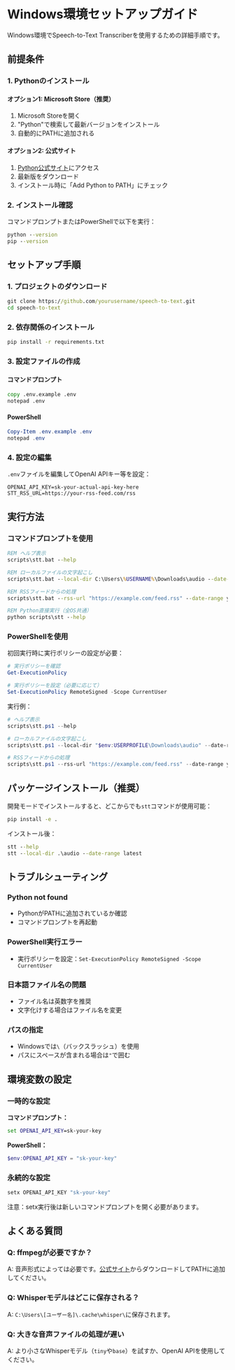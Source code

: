 # Windows環境セットアップガイド

Windows環境でSpeech-to-Text Transcriberを使用するための詳細手順です。

## 前提条件

### 1. Pythonのインストール

#### オプション1: Microsoft Store（推奨）
1. Microsoft Storeを開く
2. "Python"で検索して最新バージョンをインストール
3. 自動的にPATHに追加される

#### オプション2: 公式サイト
1. [Python公式サイト](https://www.python.org/downloads/windows/)にアクセス
2. 最新版をダウンロード
3. インストール時に「Add Python to PATH」にチェック

### 2. インストール確認

コマンドプロンプトまたはPowerShellで以下を実行：

```cmd
python --version
pip --version
```

## セットアップ手順

### 1. プロジェクトのダウンロード

```cmd
git clone https://github.com/yourusername/speech-to-text.git
cd speech-to-text
```

### 2. 依存関係のインストール

```cmd
pip install -r requirements.txt
```

### 3. 設定ファイルの作成

#### コマンドプロンプト
```cmd
copy .env.example .env
notepad .env
```

#### PowerShell
```powershell
Copy-Item .env.example .env
notepad .env
```

### 4. 設定の編集

`.env`ファイルを編集してOpenAI APIキー等を設定：

```
OPENAI_API_KEY=sk-your-actual-api-key-here
STT_RSS_URL=https://your-rss-feed.com/rss
```

## 実行方法

### コマンドプロンプトを使用

```cmd
REM ヘルプ表示
scripts\stt.bat --help

REM ローカルファイルの文字起こし
scripts\stt.bat --local-dir C:\Users\%USERNAME%\Downloads\audio --date-range latest

REM RSSフィードからの処理
scripts\stt.bat --rss-url "https://example.com/feed.rss" --date-range yesterday

REM Python直接実行（全OS共通）
python scripts\stt --help
```

### PowerShellを使用

初回実行時に実行ポリシーの設定が必要：

```powershell
# 実行ポリシーを確認
Get-ExecutionPolicy

# 実行ポリシーを設定（必要に応じて）
Set-ExecutionPolicy RemoteSigned -Scope CurrentUser
```

実行例：

```powershell
# ヘルプ表示
scripts\stt.ps1 --help

# ローカルファイルの文字起こし
scripts\stt.ps1 --local-dir "$env:USERPROFILE\Downloads\audio" --date-range latest

# RSSフィードからの処理
scripts\stt.ps1 --rss-url "https://example.com/feed.rss" --date-range yesterday
```

## パッケージインストール（推奨）

開発モードでインストールすると、どこからでも`stt`コマンドが使用可能：

```cmd
pip install -e .
```

インストール後：

```cmd
stt --help
stt --local-dir .\audio --date-range latest
```

## トラブルシューティング

### Python not found
- PythonがPATHに追加されているか確認
- コマンドプロンプトを再起動

### PowerShell実行エラー
- 実行ポリシーを設定：`Set-ExecutionPolicy RemoteSigned -Scope CurrentUser`

### 日本語ファイル名の問題
- ファイル名は英数字を推奨
- 文字化けする場合はファイル名を変更

### パスの指定
- Windowsでは`\`（バックスラッシュ）を使用
- パスにスペースが含まれる場合は`"`で囲む

## 環境変数の設定

### 一時的な設定

**コマンドプロンプト：**
```cmd
set OPENAI_API_KEY=sk-your-key
```

**PowerShell：**
```powershell
$env:OPENAI_API_KEY = "sk-your-key"
```

### 永続的な設定

```cmd
setx OPENAI_API_KEY "sk-your-key"
```

注意：setx実行後は新しいコマンドプロンプトを開く必要があります。

## よくある質問

### Q: ffmpegが必要ですか？
A: 音声形式によっては必要です。[公式サイト](https://ffmpeg.org/download.html)からダウンロードしてPATHに追加してください。

### Q: Whisperモデルはどこに保存される？
A: `C:\Users\[ユーザー名]\.cache\whisper\`に保存されます。

### Q: 大きな音声ファイルの処理が遅い
A: より小さなWhisperモデル（`tiny`や`base`）を試すか、OpenAI APIを使用してください。 